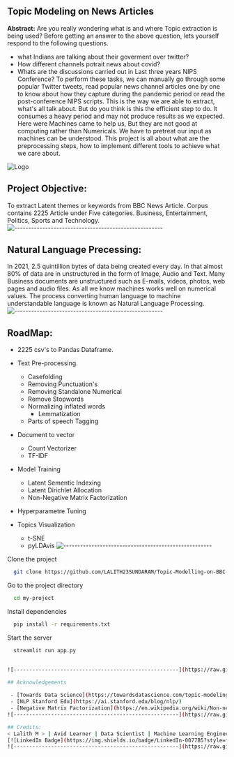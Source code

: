 
## Topic Modeling on News Articles

**Abstract:** 
Are you really wondering what is and where Topic extraction is being used? Before getting an answer to the above question, lets yourself respond to the following questions.
   
 *  what Indians are talking about their goverment over twitter?
 *  How different channels potrait news about covid?
 *  Whats are the discussions carried out in Last three years NIPS Conference?
To perform these tasks, we can manually go through some popular Twitter tweets, read popular news channel articles one by one to know about how they capture during the pandemic period or read the post-conference NIPS scripts. This is the way we are able to extract, what's all talk about. But do you think is this the efficient step to do. It consumes a heavy period and may not produce results as we expected. Here were Machines came to help us, But they are not good at computing rather than Numericals. We have to pretreat our input as machines can be understood. This project is all about what are the preprocessing steps, how to implement different tools to achieve what we care about.


![Logo](https://www.indezine.com/products/powerpoint/cool/images/word-cloud-01.jpg)

    
## Project Objective:

To extract Latent themes or keywords from BBC News Article. Corpus contains 2225 Article under Five categories. Business, Entertainment, Politics, Sports and Technology.
![-----------------------------------------------------](https://raw.githubusercontent.com/andreasbm/readme/master/assets/lines/rainbow.png)

## Natural Language Precessing:
In 2021, 2.5 quintillion bytes of data being created every day. In that almost 80% of data are in unstructured in the form of Image, Audio and Text. Many Business documents are unstructured such as E-mails, videos, photos, web pages and audio files.  As all we know machines works well on numerical values. The process converting human language to machine understandable language is known as Natural Language Processing.
![-----------------------------------------------------](https://raw.githubusercontent.com/andreasbm/readme/master/assets/lines/rainbow.png)


## RoadMap:

* 2225 csv's to Pandas Dataframe.
* Text Pre-processing.
    * Casefolding 
    * Removing Punctuation's
    * Removing Standalone Numerical
    * Remove Stopwords
    * Normalizing inflated words
         * Lemmatization
    * Parts of speech Tagging

* Document to vector
    * Count Vectorizer
    * TF-IDF
* Model Training
    * Latent Sementic Indexing
    * Latent Dirichlet Allocation
    * Non-Negative Matrix Factorization

* Hyperparametre Tuning
* Topics Visualization
    * t-SNE 
    * pyLDAvis
![-----------------------------------------------------](https://raw.githubusercontent.com/andreasbm/readme/master/assets/lines/rainbow.png)

Clone the project

```bash
  git clone https://github.com/LALITH23SUNDARAM/Topic-Modelling-on-BBC-News-Article.git
```

Go to the project directory

```bash
  cd my-project
```

Install dependencies

```bash
  pip install -r requirements.txt 
```

Start the server

```bash
  streamlit run app.py
  

![-----------------------------------------------------](https://raw.githubusercontent.com/andreasbm/readme/master/assets/lines/rainbow.png)
  
## Acknowledgements

 - [Towards Data Science](https://towardsdatascience.com/topic-modeling-quora-questions-with-lda-nmf-aff8dce5e1dd)
 - [NLP Stanford Edu](https://ai.stanford.edu/blog/nlp/)
 - [Negative Matrix Factorization](https://en.wikipedia.org/wiki/Non-negative_matrix_factorization)
![-----------------------------------------------------](https://raw.githubusercontent.com/andreasbm/readme/master/assets/lines/rainbow.png)

## Credits:
< Lalith M > | Avid Learner | Data Scientist | Machine Learning Engineer | Deep Learning enthusiast
[![LinkedIn Badge](https://img.shields.io/badge/LinkedIn-0077B5?style=for-the-badge&logo=linkedin&logoColor=white)](https://www.linkedin.com/in/lalith-m-0103b9ab/)
![-----------------------------------------------------](https://raw.githubusercontent.com/andreasbm/readme/master/assets/lines/rainbow.png)
  
